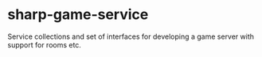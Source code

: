 # sharp-game-service
Service collections and set of interfaces for developing a game server with support for rooms etc.
